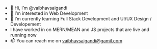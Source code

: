 - 👋 Hi, I’m @vaibhavsaigandi
- 👀 I’m interested in Web Development
- 🌱 I’m currently learning Full Stack Development and UI/UX Design / Developement
- I have worked in on MERN/MEAN and JS projects that are live and running now
- 📫 You can reach me on vaibhavsaigandi@gamil.com

<!---
vaibhavsaigandi/vaibhavsaigandi is a ✨ special ✨ repository because its `README.md` (this file) appears on your GitHub profile.
You can click the Preview link to take a look at your changes.
--->
